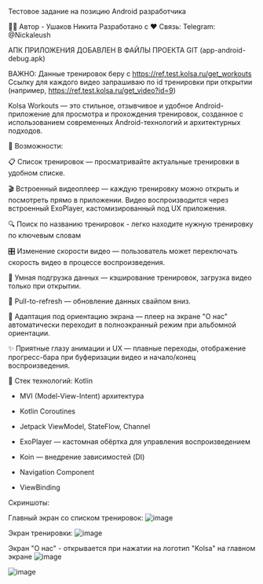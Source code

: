 Тестовое задание на позицию Android разработчика

🧑‍💻 Автор - Ушаков Никита Разработано с ❤️ Связь: Telegram: @Nickaleush

АПК ПРИЛОЖЕНИЯ ДОБАВЛЕН В ФАЙЛЫ ПРОЕКТА GIT (app-android-debug.apk)

ВАЖНО: Данные тренировок беру с https://ref.test.kolsa.ru/get_workouts
Ссылку для каждого видео запрашиваю по id тренировки при открытии (например, https://ref.test.kolsa.ru/get_video?id=9)

Kolsa Workouts — это стильное, отзывчивое и удобное Android-приложение для просмотра и прохождения тренировок, созданное с использованием современных Android-технологий и архитектурных подходов.

🚀 Возможности:

📋 Список тренировок — просматривайте актуальные тренировки в удобном списке.

🎬 Встроенный видеоплеер — каждую тренировку можно открыть и посмотреть прямо в приложении. Видео воспроизводится через встроенный ExoPlayer, кастомизированный под UX приложения.

🔍 Поиск по названию тренировок - легко находите нужную тренировку по ключевым словам

🎛️ Изменение скорости видео — пользователь может переключать скорость видео в процессе воспроизведения.

🧠 Умная подгрузка данных — кэширование тренировок, загрузка видео только при открытии.

🔄 Pull-to-refresh — обновление данных свайпом вниз.

📱 Адаптация под ориентацию экрана — плеер на экране "О нас" автоматически переходит в полноэкранный режим при альбомной ориентации.

✨ Приятные глазу анимации и UX — плавные переходы, отображение прогресс-бара при буферизации видео и начало/конец воспроизведения.


🧱 Стек технологий:
Kotlin

- MVI (Model-View-Intent) архитектура
  
- Kotlin Coroutines

- Jetpack ViewModel, StateFlow, Channel

- ExoPlayer — кастомная обёртка для управления воспроизведением

- Koin — внедрение зависимостей (DI)

- Navigation Component 

- ViewBinding

Скриншоты:

Главный экран со списком тренировок:
![image](https://github.com/user-attachments/assets/b648cced-78fa-4afa-b7e1-66c26bd23748)

Экран тренировки: 
![image](https://github.com/user-attachments/assets/439c1bef-21e2-4c56-bd38-62965cd4c002)

Экран "О нас" - открывается при нажатии на логотип "Kolsa" на главном экране
![image](https://github.com/user-attachments/assets/a98aca71-e0ab-4e80-8c31-b67f87066769)

![image](https://github.com/user-attachments/assets/7ef4826a-f85c-406e-b489-d86748f11488)


 
